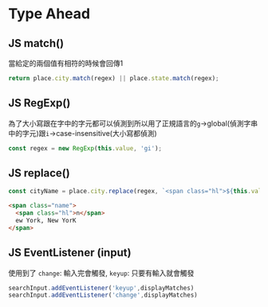 # Type Ahead

## JS match()
當給定的兩個值有相符的時候會回傳1
```js
return place.city.match(regex) || place.state.match(regex);
```

## JS RegExp()
為了大小寫跟在字中的字元都可以偵測到所以用了正規語言的`g`->global(偵測字串中的字元)跟`i`->case-insensitive(大小寫都偵測)
```js
const regex = new RegExp(this.value, 'gi');
```

## JS replace()
```js
const cityName = place.city.replace(regex, `<span class="hl">${this.value}</span>`)
```
```html
<span class="name">
  <span class="hl">n</span>
  ew York, New YorK
</span>
```

## JS EventListener (input)
使用到了
`change`: 輸入完會觸發, 
`keyup`: 只要有輸入就會觸發
```js
searchInput.addEventListener('keyup',displayMatches)
searchInput.addEventListener('change',displayMatches)
```